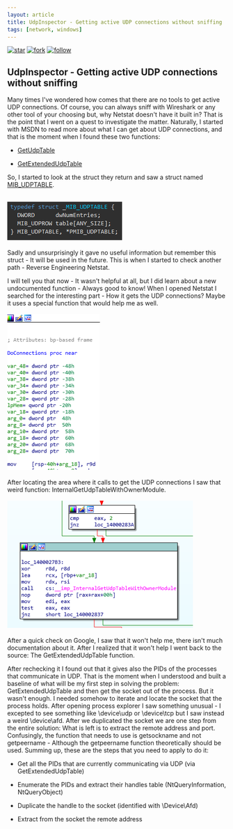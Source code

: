```yaml
---
layout: article
title: UdpInspector - Getting active UDP connections without sniffing
tags: [network, windows]
---
```


[![star](https://img.shields.io/badge/star-100000?style=for-the-badge&logo=Github&logoColor=white)](https://github.com/Idov31/UdpInspector) [![fork](https://img.shields.io/badge/fork-100000?style=for-the-badge&logo=Github&logoColor=white)](https://github.com/Idov31/UdpInspector/fork) [![follow](https://img.shields.io/badge/follow-100000?style=for-the-badge&logo=Github&logoColor=white)](https://github.com/Idov31)

## UdpInspector - Getting active UDP connections without sniffing

Many times I've wondered how comes that there are no tools to get active UDP connections.
Of course, you can always sniff with Wireshark or any other tool of your choosing but, why Netstat
doesn't have it built in? That is the point that I went on a quest to investigate the matter.
Naturally, I started with MSDN to read more about what I can get about UDP connections, and that is the moment when I found these
two functions:

- [GetUdpTable](https://docs.microsoft.com/en-us/windows/win32/api/iphlpapi/nf-iphlpapi-getudptable)

- [GetExtendedUdpTable](https://docs.microsoft.com/en-us/windows/win32/api/iphlpapi/nf-iphlpapi-getextendedudptable)

So, I started to look at the struct they return and saw a struct named [MIB_UDPTABLE](https://docs.microsoft.com/en-us/windows/win32/api/udpmib/ns-udpmib-mib_udptable).<br /><br />

<img src="../assets/img/list-udp-connections/udptable.png" alt="udptable" class="center" /><br /><br />
Sadly and unsurprisingly it gave no useful information but remember this struct - It will be used in the future. This is when I started to check another
path - Reverse Engineering Netstat.

I will tell you that now - It wasn't helpful at all, but I did learn about a new undocumented function - Always good to know!
When I opened Netstat I searched for the interesting part - How it gets the UDP connections? Maybe it uses a special function that would help me as well.<br /><br />
<img src="../assets/img/list-udp-connections/netstat1.png" alt="netstatudpfunction" class="center" /><br /><br />
After locating the area where it calls to get the UDP connections I saw that weird function: InternalGetUdpTableWithOwnerModule.<br /><br />
<img src="../assets/img/list-udp-connections/netstat2.png" alt="InternalGetUdpTableWithOwnerModule" class="center" /><br /><br />
After a quick check on Google, I saw that it won't help me, there isn't much documentation about it. After I realized that it won't help I went back to the source: The GetExtendedUdpTable function.

After rechecking it I found out that it gives also the PIDs of the processes that communicate in UDP. That is the moment when I understood and built a baseline of
what will be my first step in solving the problem: GetExtendedUdpTable and then get the socket out of the process. But it wasn't enough. 
I needed somehow to iterate and locate the socket that the process holds. After opening process explorer I saw something unusual - I excepted to see something
like \device\udp or \device\tcp but I saw instead a weird \device\afd.
After we duplicated the socket we are one step from the entire solution: What is left is to extract the remote address and port.
Confusingly, the function that needs to use is getsockname and not getpeername - Although the getpeername function theoretically should be used.
Summing up, these are the steps that you need to apply to do it:

- Get all the PIDs that are currently communicating via UDP (via GetExtendedUdpTable)

- Enumerate the PIDs and extract their handles table (NtQueryInformation, NtQueryObject)

- Duplicate the handle to the socket (identified with \Device\Afd)

- Extract from the socket the remote address
